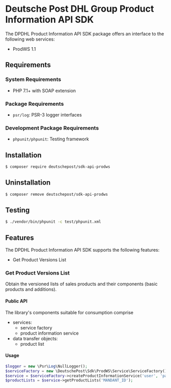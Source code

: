 # Deutsche Post DHL Group Product Information API SDK

The DPDHL Product Information API SDK package offers an interface to the following web services:

- ProdWS 1.1

## Requirements

### System Requirements

- PHP 7.1+ with SOAP extension

### Package Requirements

- `psr/log`: PSR-3 logger interfaces

### Development Package Requirements

- `phpunit/phpunit`: Testing framework

## Installation

```bash
$ composer require deutschepost/sdk-api-prodws
```

## Uninstallation

```bash
$ composer remove deutschepost/sdk-api-prodws
```

## Testing

```bash
$ ./vendor/bin/phpunit -c test/phpunit.xml
```

## Features

The DPDHL Product Information API SDK supports the following features:

* Get Product Versions List

### Get Product Versions List

Obtain the versioned lists of sales products and their components (basic products and additions).

#### Public API

The library's components suitable for consumption comprise

* services:
  * service factory
  * product information service
* data transfer objects:
  * product list

#### Usage

```php
$logger = new \Psr\Log\NullLogger();
$serviceFactory = new \DeutschePost\Sdk\ProdWS\Service\ServiceFactory();
$service = $serviceFactory->createProductInformationService('user', 'password', $logger);
$productLists = $service->getProductLists('MANDANT_ID');
```
